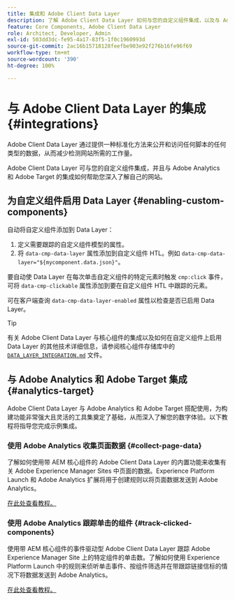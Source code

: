 ```yaml
---
title: 集成和 Adobe Client Data Layer
description: 了解 Adobe Client Data Layer 如何与您的自定义组件集成，以及与 Adobe Analytics 和 Adobe Target 的集成如何帮助您深入了解自己的网站
feature: Core Components, Adobe Client Data Layer
role: Architect, Developer, Admin
exl-id: 503dd3dc-fe95-4a17-83f5-1f0c1960993d
source-git-commit: 2ac16b15718128feefbe903e92f276b16fe96f69
workflow-type: tm+mt
source-wordcount: '390'
ht-degree: 100%

---
```


# 与 Adobe Client Data Layer 的集成 {#integrations}

Adobe Client Data Layer 通过提供一种标准化方法来公开和访问任何脚本的任何类型的数据，从而减少检测网站所需的工作量。

Adobe Client Data Layer 可与您的自定义组件集成，并且与 Adobe Analytics 和 Adobe Target 的集成如何帮助您深入了解自己的网站。

## 为自定义组件启用 Data Layer {#enabling-custom-components}

自动将自定义组件添加到 Data Layer：

1. 定义需要跟踪的自定义组件模型的属性。
1. 将 `data-cmp-data-layer` 属性添加到自定义组件 HTL。例如 `data-cmp-data-layer="${mycomponent.data.json}"`。

要自动使 Data Layer 在每次单击自定义组件的特定元素时触发 `cmp:click` 事件，可将 `data-cmp-clickable` 属性添加到要在自定义组件 HTL 中跟踪的元素。

可在客户端查询 `data-cmp-data-layer-enabled` 属性以检查是否已启用 Data Layer。

>[!TIP]
>
>有关 Adobe Client Data Layer 与核心组件的集成以及如何在自定义组件上启用 Data Layer 的其他技术详细信息，请参阅核心组件存储库中的 [`DATA_LAYER_INTEGRATION.md`](https://github.com/adobe/aem-core-wcm-components/blob/master/DATA_LAYER_INTEGRATION.md) 文件。

## 与 Adobe Analytics 和 Adobe Target 集成 {#analytics-target}

Adobe Client Data Layer 与 Adobe Analytics 和 Adobe Target 搭配使用，为构建功能非常强大且灵活的工具集奠定了基础，从而深入了解您的数字体验。以下教程将指导您完成示例集成。

### 使用 Adobe Analytics 收集页面数据 {#collect-page-data}

了解如何使用带 AEM 核心组件的 Adobe Client Data Layer 的内置功能来收集有关 Adobe Experience Manager Sites 中页面的数据。Experience Platform Launch 和 Adobe Analytics 扩展将用于创建规则以将页面数据发送到 Adobe Analytics。

[在此处查看教程。](https://experienceleague.adobe.com/docs/experience-manager-learn/sites/integrations/analytics/collect-data-analytics.html?lang=zh-Hans)

### 使用 Adobe Analytics 跟踪单击的组件 {#track-clicked-components}

使用带 AEM 核心组件的事件驱动型 Adobe Client Data Layer 跟踪 Adobe Experience Manager Site 上的特定组件的单击数。了解如何使用 Experience Platform Launch 中的规则来侦听单击事件、按组件筛选并在带跟踪链接信标的情况下将数据发送到 Adobe Analytics。

[在此处查看教程。](https://experienceleague.adobe.com/docs/experience-manager-learn/sites/integrations/analytics/track-clicked-component.html?lang=zh-Hans)
